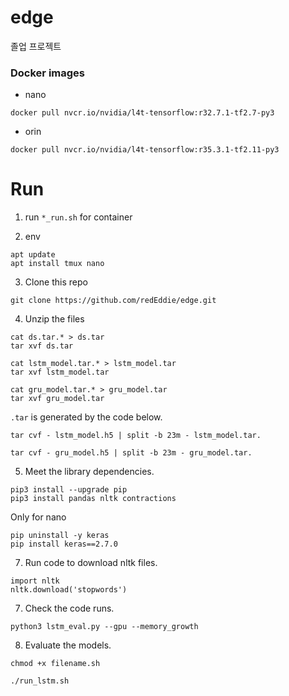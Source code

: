 # edge
졸업 프로젝트


### Docker images
* nano

`docker pull nvcr.io/nvidia/l4t-tensorflow:r32.7.1-tf2.7-py3`

* orin

`docker pull nvcr.io/nvidia/l4t-tensorflow:r35.3.1-tf2.11-py3`


# Run

1. run `*_run.sh` for container

2. env
```
apt update
apt install tmux nano
```

3. Clone this repo
```
git clone https://github.com/redEddie/edge.git
```

4. Unzip the files
```
cat ds.tar.* > ds.tar
tar xvf ds.tar
```
```
cat lstm_model.tar.* > lstm_model.tar
tar xvf lstm_model.tar
```
```
cat gru_model.tar.* > gru_model.tar
tar xvf gru_model.tar
```

`.tar` is generated by the code below.
```
tar cvf - lstm_model.h5 | split -b 23m - lstm_model.tar.
```
```
tar cvf - gru_model.h5 | split -b 23m - gru_model.tar.
```

5. Meet the library dependencies.
```
pip3 install --upgrade pip
pip3 install pandas nltk contractions
```
Only for nano
```
pip uninstall -y keras 
pip install keras==2.7.0
```

7. Run code to download nltk files.
```
import nltk
nltk.download('stopwords')
```

7. Check the code runs.
```
python3 lstm_eval.py --gpu --memory_growth
```

8. Evaluate the models.
```
chmod +x filename.sh
```
```
./run_lstm.sh
```
